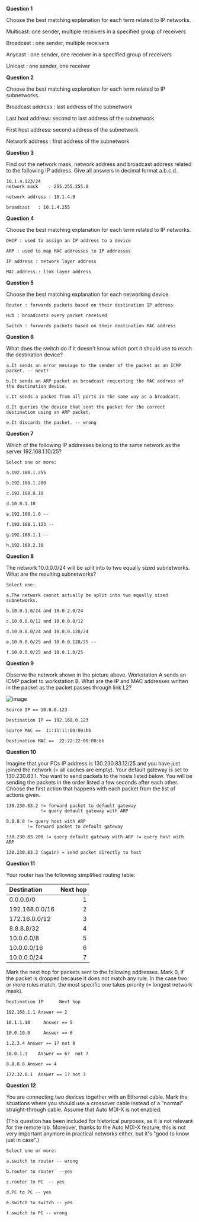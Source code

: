**Question 1**  

Choose the best matching explanation for each term related to IP networks.

Multicast:  one sender, multiple receivers in a specified group of receivers
 
Broadcast : one sender, multiple receivers
 
Anycast : one sender, one receiver in a specified group of receivers
 
Unicast : one sender, one receiver


**Question 2**

Choose the best matching explanation for each term related to IP subnetworks.

Broadcast address : last address of the subnetwork
 
Last host address: second to last address of the subnetwork
 
First host address: second address of the subnetwork
 
Network address : first address of the subnetwork
 
 
**Question 3**

Find out the network mask, network address and broadcast address related to the following IP address. Give all answers in decimal format a.b.c.d.
```
10.1.4.123/24
network mask	: 255.255.255.0

network address	: 10.1.4.0

broadcast	: 10.1.4.255
```
 
**Question 4**

Choose the best matching explanation for each term related to IP networks.

```
DHCP : used to assign an IP address to a device
 
ARP : used to map MAC addresses to IP addresses
 
IP address : network layer address
 
MAC address : link layer address
``` 
  
**Question 5**  

Choose the best matching explanation for each networking device.
```
Router : forwards packets based on their destination IP address
 
Hub : broadcasts every packet received
 
Switch : forwards packets based on their destination MAC address
```

**Question 6**

What does the switch do if it doesn't know which port it should use to reach the destination device?

```
a.It sends an error message to the sender of the packet as an ICMP packet. -- next?

b.It sends an ARP packet as broadcast requesting the MAC address of the destination device.

c.It sends a packet from all ports in the same way as a broadcast.

d.It queries the device that sent the packet for the correct destination using an ARP packet.

e.It discards the packet. -- wrong  
```

**Question 7**

Which of the following IP addresses belong to the same network as the server 192.168.1.10/25?
```
Select one or more:

a.192.168.1.255

b.192.168.1.200

c.192.168.0.10

d.10.0.1.10

e.192.168.1.0 --

f.192.168.1.123 --

g.192.168.1.1 --

h.192.168.2.10
```

**Question 8**

The network 10.0.0.0/24 will be split into to two equally sized subnetworks. What are the resulting subnetworks?
```
Select one:

a.The network cannot actually be split into two equally sized subnetworks.

b.10.0.1.0/24 and 10.0.2.0/24

c.10.0.0.0/12 and 10.0.0.0/12

d.10.0.0.0/24 and 10.0.0.128/24

e.10.0.0.0/25 and 10.0.0.128/25 --

f.10.0.0.0/25 and 10.0.1.0/25
```

**Question 9**  

Observe the network shown in the picture above. Workstation A sends an ICMP packet to workstation B. What are the IP and MAC addresses written in the packet as the packet passes through link L2?

![image](https://github.com/saugkim/2023summer_COM_NET_tuni/assets/25344978/29b9b06c-d1a6-4474-862c-57c13e32a15c)
```
Source IP == 10.0.0.123
 
Destination IP == 192.168.0.123
 
Source MAC ==  11:11:11:00:00:bb
 
Destination MAC ==  22:22:22:00:00:bb
```


**Question 10**

Imagine that your PCs IP address is 130.230.83.12/25 and you have just joined the network (= all caches are empty). Your default gateway is set to 130.230.83.1. You want to send packets to the hosts listed below. You will be sending the packets in the order listed a few seconds after each other. Choose the first action that happens with each packet from the list of actions given.

``` 
130.230.83.2 != forward packet to default gateway
             != query default gateway with ARP
  
8.8.8.8 != query host with ARP 
        != forward packet to default gateway
 
130.230.83.200 != query default gateway with ARP != query host with ARP
 
130.230.83.2 (again) = send packet directly to host
```

**Question 11**

Your router has the following simplified routing table:

|Destination	|Next hop|
|:-- | -:|
|0.0.0.0/0	|1|
|192.168.0.0/16  	|2|
|172.16.0.0/12|	3|
|8.8.8.8/32	|4|
|10.0.0.0/8	|5|
|10.0.0.0/16	|6|
|10.0.0.0/24	|7|


Mark the next hop for packets sent to the following addresses. Mark 0, if the packet is dropped because it does not match any rule. In the case two or more rules match, the most specific one takes priority (= longest network mask).

```
Destination IP  	Next hop

192.168.1.1	Answer == 2

10.1.1.10	  Answer == 5

10.0.10.0	  Answer == 6

1.2.3.4	Answer == 1? not 0 

10.0.1.1	Answer == 6?  not 7

8.8.8.8	Answer == 4

172.32.0.1	Answer == 1? not 3
```

 
**Question 12**

You are connecting two devices together with an Ethernet cable. Mark the situations where you should use a crossover cable instead of a "normal" straight-through cable. Assume that Auto MDI-X is not enabled.

(This question has been included for historical purposes, as it is not relevant for the remote lab. Moreover, thanks to the Auto MDI-X feature, this is not very important anymore in practical networks either, but it's "good to know just in case".)

```
Select one or more:

a.switch to router -- wrong

b.router to router  --yes
 
c.router to PC  -- yes

d.PC to PC -- yes

e.switch to switch -- yes

f.switch to PC -- wrong
```
